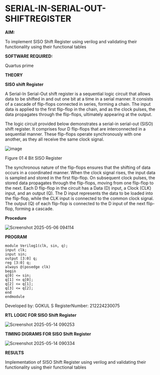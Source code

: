 # SERIAL-IN-SERIAL-OUT-SHIFTREGISTER

**AIM:**

To implement  SISO Shift Register using verilog and validating their functionality using their functional tables

**SOFTWARE REQUIRED:**

Quartus prime

**THEORY**

**SISO shift Register**

A Serial-In Serial-Out shift register is a sequential logic circuit that allows data to be shifted in and out one bit at a time in a serial manner. It consists of a cascade of flip-flops connected in series, forming a chain. The input data is applied to the first flip-flop in the chain, and as the clock pulses, the data propagates through the flip-flops, ultimately appearing at the output.

The logic circuit provided below demonstrates a serial-in serial-out (SISO) shift register. It comprises four D flip-flops that are interconnected in a sequential manner. These flip-flops operate synchronously with one another, as they all receive the same clock signal.

![image](https://github.com/naavaneetha/SERIAL-IN-SERIAL-OUT-SHIFTREGISTER/assets/154305477/e81c4072-37f9-46c6-8145-566764b74c3a)

Figure 01 4 Bit SISO Register

The synchronous nature of the flip-flops ensures that the shifting of data occurs in a coordinated manner. When the clock signal rises, the input data is sampled and stored in the first flip-flop. On subsequent clock pulses, the stored data propagates through the flip-flops, moving from one flip-flop to the next.
Each D flip-flop in the circuit has a Data (D) input, a Clock (CLK) input, and an output (Q). The D input represents the data to be loaded into the flip-flop, while the CLK input is connected to the common clock signal. The output (Q) of each flip-flop is connected to the D input of the next flip-flop, forming a cascade.

**Procedure**

![Screenshot 2025-05-06 094114](https://github.com/user-attachments/assets/e884441e-4382-44b0-88b2-e7513246bb29)


**PROGRAM**
```
module Verilog1(clk, sin, q);
input clk;
input sin;
output [3:0] q;
reg [3:0] q;
always @(posedge clk)
begin
q[0] <= sin;
q[1] <= q[0];
q[2] <= q[1];
q[3] <= q[2];
end
endmodule
```

Developed by: GOKUL S   RegisterNumber: 212224230075


**RTL LOGIC FOR SISO Shift Register**

![Screenshot 2025-05-14 090253](https://github.com/user-attachments/assets/07ac8e42-f52e-4b97-9183-9c4e5870abc0)


**TIMING DIGRAMS FOR SISO Shift Register**

![Screenshot 2025-05-14 090334](https://github.com/user-attachments/assets/0c6c6e8a-5321-4632-aaa3-6b8f68c2ded3)


**RESULTS**

 Implementation of SISO Shift Register using verilog and validating their functionality using their functional tables
